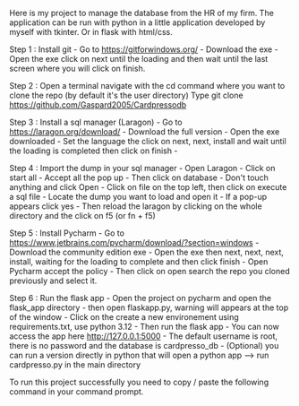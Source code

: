 Here is my project to manage the database from the HR of my firm.
The application can be run with python in a little application developed by myself with tkinter.
Or in flask with html/css.


Step 1 : 
Install git
    - Go to https://gitforwindows.org/
    - Download the exe
    - Open the exe click on next until the loading and then wait until the last screen where you will click on finish.

Step 2 :
Open a terminal
navigate with the cd command where you want to clone the repo (by default it's the user directory)
Type git clone https://github.com/Gaspard2005/Cardpressodb


Step 3 :
Install a sql manager (Laragon)
    - Go to https://laragon.org/download/
    - Download the full version
    - Open the exe downloaded
    - Set the language the click on next, next, install and wait until the loading is completed then click on finish
    -

Step 4 : 
Import the dump in your sql manager
    - Open Laragon
    - Click on start all
    - Accept all the pop up
    - Then click on database
    - Don't touch anything and click Open
    - Click on file on the top left, then click on execute a sql file
    - Locate the dump you want to load and open it
    - If a pop-up appears click yes
    - Then reload the laragon by clicking on the whole directory and the click on f5 (or fn + f5)

Step 5 :
Install Pycharm
    - Go to https://www.jetbrains.com/pycharm/download/?section=windows
    - Download the community edition exe
    - Open the exe then next, next, next, install, waiting for the loading to complete and then click finish
    - Open Pycharm accept the policy
    - Then click on open search the repo you cloned previously and select it.

Step 6 :
Run the flask app
    - Open the project on pycharm and open the flask_app directory
    - then open flaskapp.py, warning will appears at the top of the window
    - Click on the create a new environement using requirements.txt, use python 3.12
    - Then run the flask app
    - You can now access the app here http://127.0.0.1:5000
    - The default username is root, there is no password and the database is cardpresso_db
    - (Optional) you can run a version directly in python that will open a python app --> run cardpresso.py in the main directory


To run this project successfully you need to copy / paste the following command in your command prompt.


